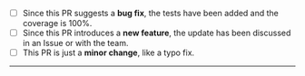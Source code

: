 - [ ] Since this PR suggests a **bug fix**, the tests have been added and the coverage is 100%.
- [ ] Since this PR introduces a **new feature**, the update has been discussed in an Issue or with the team.
- [ ] This PR is just a **minor change**, like a typo fix.

---
